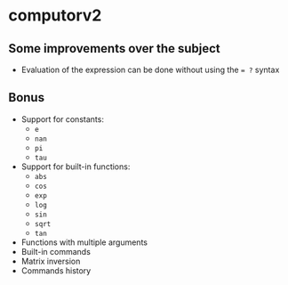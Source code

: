 # computorv2

## Some improvements over the subject

- Evaluation of the expression can be done without using the `= ?` syntax

## Bonus

- Support for constants:
	- `e`
	- `nan`
	- `pi`
	- `tau`
- Support for built-in functions:
	- `abs`
	- `cos`
	- `exp`
	- `log`
	- `sin`
	- `sqrt`
	- `tan`
- Functions with multiple arguments
- Built-in commands
- Matrix inversion
- Commands history
